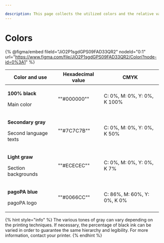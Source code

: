 ```yaml
---

description: This page collects the utilized colors and the relative values for printing.
---
```


# Colors

{% @figma/embed fileId="JiO2P1sgdGPS09FAD33QR2" nodeId="0:1" url="https://www.figma.com/file/JiO2P1sgdGPS09FAD33QR2/Colori?node-id=0%3A1" %}

| Color and use| Hexadecimal value| CMYK|
|----------|----------|----------|
| <p><strong>100% black</strong></p><p>Main color</p>| ""#000000""| C: 0%, M: 0%, Y: 0%, K 100%|
| <p><strong>Secondary gray</strong></p><p>Second language texts</p>| ""#7C7C7B""| C: 0%, M: 0%, Y: 0%, K 50%|
| <p><strong>Light graw</strong></p><p>Section backgrounds</p>| ""#ECECEC""| C: 0%, M: 0%, Y: 0%, K 7%|
| <p><strong>pagoPA blue</strong></p><p>pagoPA logo</p>| ""#0066CC""| C: 86%, M: 60%, Y: 0%, K 0%|

{% hint style="info" %} The various tones of gray can vary depending on the printing techniques. If necessary, the percentage of black ink can be varied in order to guarantee the same hierarchy and legibility. For more information, contact your printer. {% endhint %}